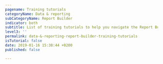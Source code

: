 ```yaml
---
pagename: Training tutorials
categoryName: Data & reporting
subCategoryName: Report Builder
indicator: both
subtitle: List of training tutorials to help you navigate the Report Builder
level3: ''
permalink: data-&-reporting-report-builder-training-tutorials
isTutorial: false
date: 2019-01-16 15:38:44 +0200
published: false

---
```

